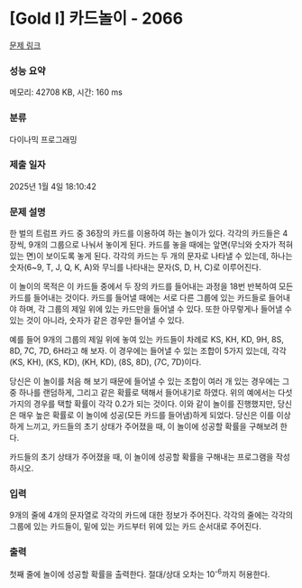 # [Gold I] 카드놀이 - 2066 

[문제 링크](https://www.acmicpc.net/problem/2066) 

### 성능 요약

메모리: 42708 KB, 시간: 160 ms

### 분류

다이나믹 프로그래밍

### 제출 일자

2025년 1월 4일 18:10:42

### 문제 설명

<p>한 벌의 트럼프 카드 중 36장의 카드를 이용하여 하는 놀이가 있다. 각각의 카드들은 4장씩, 9개의 그룹으로 나눠서 놓이게 된다. 카드를 놓을 때에는 앞면(무늬와 숫자가 적혀 있는 면)이 보이도록 놓게 된다. 각각의 카드는 두 개의 문자로 나타낼 수 있는데, 하나는 숫자(6~9, T, J, Q, K, A)와 무늬를 나타내는 문자(S, D, H, C)로 이루어진다.</p>

<p>이 놀이의 목적은 이 카드들 중에서 두 장의 카드를 들어내는 과정을 18번 반복하여 모든 카드를 들어내는 것이다. 카드를 들어낼 때에는 서로 다른 그룹에 있는 카드들로 들어내야 하며, 각 그룹의 제일 위에 있는 카드만을 들어낼 수 있다. 또한 아무렇게나 들어낼 수 있는 것이 아니라, 숫자가 같은 경우만 들어낼 수 있다.</p>

<p>예를 들어 9개의 그룹의 제일 위에 놓여 있는 카드들이 차례로 KS, KH, KD, 9H, 8S, 8D, 7C, 7D, 6H라고 해 보자. 이 경우에는 들어낼 수 있는 조합이 5가지 있는데, 각각 (KS, KH), (KS, KD), (KH, KD), (8S, 8D), (7C, 7D)이다.</p>

<p>당신은 이 놀이를 처음 해 보기 때문에 들어낼 수 있는 조합이 여러 개 있는 경우에는 그 중 하나를 랜덤하게, 그리고 같은 확률로 택해서 들어내기로 하였다. 위의 예에서는 다섯 가지의 경우를 택할 확률이 각각 0.2가 되는 것이다. 이와 같이 놀이를 진행했지만, 당신은 매우 높은 확률로 이 놀이에 성공(모든 카드를 들어냄)하게 되었다. 당신은 이를 이상하게 느끼고, 카드들의 초기 상태가 주어졌을 때, 이 놀이에 성공할 확률을 구해보려 한다.</p>

<p>카드들의 초기 상태가 주어졌을 때, 이 놀이에 성공할 확률을 구해내는 프로그램을 작성하시오.</p>

### 입력 

 <p>9개의 줄에 4개의 문자열로 각각의 카드에 대한 정보가 주어진다. 각각의 줄에는 각각의 그룹에 있는 카드들이, 밑에 있는 카드부터 위에 있는 카드 순서대로 주어진다.</p>

### 출력 

 <p>첫째 줄에 놀이에 성공할 확률을 출력한다. 절대/상대 오차는 10<sup>-6</sup>까지 허용한다.</p>

